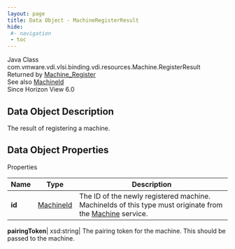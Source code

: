 ```yaml
---
layout: page
title: Data Object - MachineRegisterResult
hide:
 #- navigation
 - toc
---
```






Java Class
    com.vmware.vdi.vlsi.binding.vdi.resources.Machine.RegisterResult  
Returned by
     [Machine_Register](vdi.resources.Machine.md#register)  
See also
     [MachineId](vdi.entity.MachineId.md)  
Since 
    Horizon View 6.0

## Data Object Description 

The result of registering a machine. 

## Data Object Properties

Properties

Name |  Type |  Description   
---|---|---  
**id**| [MachineId](vdi.entity.MachineId.md)|  The ID of the newly registered machine. MachineIds of this type must originate from the [Machine](vdi.resources.Machine.md) service.   
  
**pairingToken**|  xsd:string|  The pairing token for the machine. This should be passed to the machine.   
  
  
  
 
  
  

